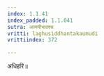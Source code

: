 ```yaml
---
index: 1.1.41
index_padded: 1.1.041
sutra: अव्ययीभावश्च
vritti: laghusiddhantakaumudi
vrittiindex: 372

---
```

अधिहरि॥